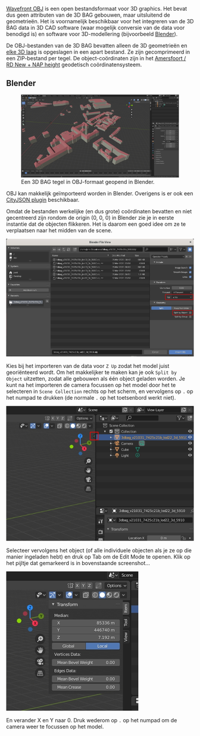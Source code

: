 [Wavefront OBJ](http://paulbourke.net/dataformats/obj/) is een open bestandsformaat voor 3D graphics. Het bevat dus geen attributen van de 3D BAG gebouwen, maar uitsluitend de geometrieën. Het is voornamelijk beschikbaar voor het integreren van de 3D BAG data in 3D CAD software (waar mogelijk conversie van de data voor benodigd is) en software voor 3D-modellering (bijvoorbeeld [Blender](https://www.blender.org/)).

De OBJ-bestanden van de 3D BAG bevatten alleen de 3D geometrieën en [elke 3D laag](../schema/layers.md#data-layers) is opgeslagen in een apart bestand. Ze zijn gecomprimeerd in een ZIP-bestand per tegel. De object-coördinaten zijn in het [Amersfoort / RD New + NAP height](http://epsg.io/7415) geodetisch coördinatensysteem.

## Blender

<figure>
  <img src="../../../images_common/blender.jpg" />
  <figcaption>Een 3D BAG tegel in OBJ-formaat geopend in Blender.</figcaption>
</figure>

OBJ kan makkelijk geïmporteerd worden in Blender. Overigens is er ook een [CityJSON plugin](https://github.com/cityjson/Up3date) beschikbaar.

Omdat de bestanden werkelijke (en dus grote) coördinaten bevatten en niet gecentreerd zijn rondom de origin (0, 0, 0) in Blender zie je in eerste instantie dat de objecten flikkeren. Het is daarom een goed idee om ze te verplaatsen naar het midden van de scene.

![Screenshot](../../../images_common/blender2.jpg)

Kies bij het importeren van de data voor `Z Up` zodat het model juist georiënteerd wordt. Om het makkelijker te maken kan je ook `Split by Object` uitzetten, zodat alle gebouwen als één object geladen worden. Je kunt na het importeren de camera focussen op het model door het te selecteren in `Scene Collection` rechts op het scherm, en vervolgens op `.` op het numpad te drukken (de normale `.` op het toetsenbord werkt niet).

![Screenshot](../../../images_common/blender3.jpg)

Selecteer vervolgens het object (of alle individuele objecten als je ze op die manier ingeladen hebt) en druk op Tab om de Edit Mode te openen. Klik op het pijltje dat gemarkeerd is in bovenstaande screenshot...

![Screenshot](../../../images_common/blender4.jpg)

En verander X en Y naar 0. Druk wederom op `.` op het numpad om de camera weer te focussen op het model.

